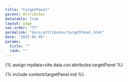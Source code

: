 ```yaml
---
title: "targetPanel"
parent: Attributes
datatable: true
layout: page
nav_order: "77"
permalink: "docs/attributes/targetPanel.html"
date: "2025-05-05"
params:
  title: ""
  rank: ""
---
```

{% assign mydata=site.data.csv.attributes.targetPanel %} 

{% include content/targetPanel.md %}

